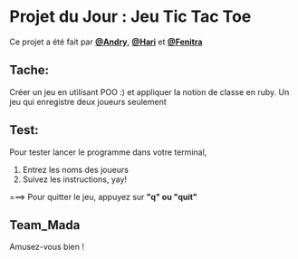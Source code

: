 # Projet du Jour : Jeu Tic Tac Toe

Ce projet a été fait par [**@Andry**](https://github.com/Andryhajanirina), [**@Hari**](https://github.com/MinoHari) et [**@Fenitra**](https://github.com/tounaf)

## Tache:
Créer un jeu en utilisant POO :) et appliquer la notion de classe en ruby.
Un jeu qui enregistre deux joueurs seulement

## Test:
Pour tester lancer le programme dans votre terminal,
1. Entrez les noms des joueurs
2. Suivez les instructions, yay!

===> Pour quitter le jeu, appuyez sur **"q" ou "quit"**

## Team_Mada
Amusez-vous bien !
